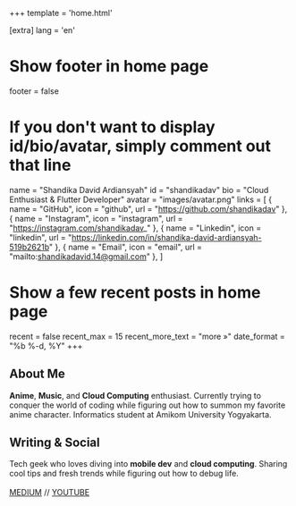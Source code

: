 +++
template = 'home.html'

[extra]
lang = 'en'

# Show footer in home page
footer = false

# If you don't want to display id/bio/avatar, simply comment out that line
name = "Shandika David Ardiansyah"
id = "shandikadav"
bio = "Cloud Enthusiast & Flutter Developer"
avatar = "images/avatar.png"
links = [
    { name = "GitHub", icon = "github", url = "https://github.com/shandikadav" },
    { name = "Instagram", icon = "instagram", url = "https://instagram.com/shandikadav_" },
    { name = "Linkedin", icon = "linkedin", url = "https://linkedin.com/in/shandika-david-ardiansyah-519b2621b" },
    { name = "Email", icon = "email", url = "mailto:shandikadavid.14@gmail.com" },
]

# Show a few recent posts in home page
recent = false
recent_max = 15
recent_more_text = "more »"
date_format = "%b %-d, %Y"
+++

## About Me
**Anime**, **Music**, and **Cloud Computing** enthusiast. Currently trying to conquer the world of coding while figuring out how to summon my favorite anime character. Informatics student at Amikom University Yogyakarta.

## Writing & Social
Tech geek who loves diving into **mobile dev** and **cloud computing**. Sharing cool tips and fresh trends while figuring out how to debug life.
<br><br>[MEDIUM](https://shanardiansyah.medium.com/) // [YOUTUBE](https://www.youtube.com/@shandikadav)